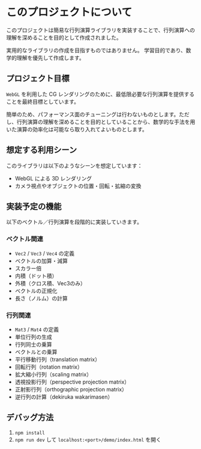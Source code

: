 # このプロジェクトについて

このプロジェクトは簡易な行列演算ライブラリを実装することで、行列演算への理解を深めることを目的として作成されました。

実用的なライブラリの作成を目指すものではありません。
学習目的であり、数学的理解を優先して作成します。

## プロジェクト目標

`WebGL` を利用した CG レンダリングのために、最低限必要な行列演算を提供することを最終目標としています。

簡単のため、パフォーマンス面のチューニングは行わないものとします。ただし、行列演算の理解を深めることを目的としていることから、数学的な手法を用いた演算の効率化は可能なら取り入れてよいものとします。

## 想定する利用シーン

このライブラリは以下のようなシーンを想定しています：

- WebGL による 3D レンダリング
- カメラ視点やオブジェクトの位置・回転・拡縮の変換

## 実装予定の機能

以下のベクトル／行列演算を段階的に実装していきます。

### ベクトル関連

- `Vec2` / `Vec3` / `Vec4` の定義
- ベクトルの加算・減算
- スカラー倍
- 内積（ドット積）
- 外積（クロス積、Vec3のみ）
- ベクトルの正規化
- 長さ（ノルム）の計算

### 行列関連

- `Mat3` / `Mat4` の定義
- 単位行列の生成
- 行列同士の乗算
- ベクトルとの乗算
- 平行移動行列（translation matrix）
- 回転行列（rotation matrix）
- 拡大縮小行列（scaling matrix）
- 透視投影行列（perspective projection matrix）
- 正射影行列（orthographic projection matrix）
- 逆行列の計算（dekiruka wakarimasen）

## デバッグ方法
1. `npm install`
2. `npm run dev` して `localhost:<port>/demo/index.html` を開く